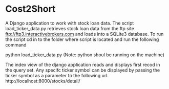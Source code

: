 # Cost2Short
A Django application to work with stock loan data.
The script load_ticker_data.py retrieves stock loan data from the ftp site ftp://ftp3.interactivebrokers.com and loads into a SQLite3 database. To run the script cd in to the folder where script is located and run the following command

python load_ticker_data.py (Note: python shoul be running on the machine)

The index view  of the django application reads and displays first recod in the query set. Any specifc ticker symbol can be 
displayed by passing the ticker symbol as a parameter to the following url.
http://localhost:8000/stocks/detail/<symbol>

